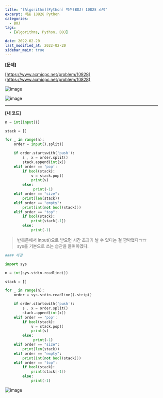 ```yaml
---
title: "[Algorithm][Python] 백준(BOJ) 10828 스택"
excerpt: 백준 10828 Python
categories:
  - BOJ
tags:
  - [Algorithms, Python, BOJ]

date: 2022-02-20
last_modified_at: 2022-02-20
sidebar_main: true
---
```


**[문제]**

[https://www.acmicpc.net/problem/10828](https://www.acmicpc.net/problem/10828)

![image](https://user-images.githubusercontent.com/31675698/154826912-16dbe10a-6e95-4cde-bd84-33a631404666.png)

![image](https://user-images.githubusercontent.com/31675698/154826924-76301275-0d3a-470a-bc1f-04e810441607.png)

<hr>

**[내 코드]**

```python
n = int(input())

stack = []

for _ in range(n):
    order = input().split()

    if order.startswith('push'):
        s , x = order.split()
        stack.append(int(x))
    elif order == 'pop':
        if bool(stack):
            v = stack.pop()
            print(v)
        else:
             print(-1)
    elif order == "size":
        print(len(stack))
    elif order == "empty":
        print(int(not bool(stack)))
    elif order == "top":
        if bool(stack):
            print(stack[-1])
        else:
            print(-1)
```

> 반복문에서 input()으로 받으면 시간 초과가 날 수 있다는 걸 깜박했다ㅠㅠ
> <br/> sys를 기본으로 쓰는 습관을 들여야겠다.

```python
#### 해결

import sys

n = int(sys.stdin.readline())

stack = []

for _ in range(n):
    order = sys.stdin.readline().strip()

    if order.startswith('push'):
        s , x = order.split()
        stack.append(int(x))
    elif order == 'pop':
        if bool(stack):
            v = stack.pop()
            print(v)
        else:
             print(-1)
    elif order == "size":
        print(len(stack))
    elif order == "empty":
        print(int(not bool(stack)))
    elif order == "top":
        if bool(stack):
            print(stack[-1])
        else:
            print(-1)
```

![image](https://user-images.githubusercontent.com/31675698/154826905-562d7a3d-4212-425a-8c4e-7c6f99bc4e2b.png)
